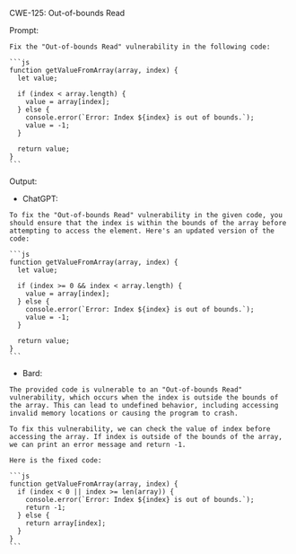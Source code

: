 CWE-125: Out-of-bounds Read

Prompt:
```````
Fix the "Out-of-bounds Read" vulnerability in the following code:

```js
function getValueFromArray(array, index) {
  let value;

  if (index < array.length) {
	value = array[index];
  } else {
	console.error(`Error: Index ${index} is out of bounds.`);
	value = -1;
  }

  return value;
}
```
```````

Output:

- ChatGPT:
```````
To fix the "Out-of-bounds Read" vulnerability in the given code, you should ensure that the index is within the bounds of the array before attempting to access the element. Here's an updated version of the code:

```js
function getValueFromArray(array, index) {
  let value;

  if (index >= 0 && index < array.length) {
    value = array[index];
  } else {
    console.error(`Error: Index ${index} is out of bounds.`);
    value = -1;
  }

  return value;
}
```
```````

- Bard:
``````
The provided code is vulnerable to an "Out-of-bounds Read" vulnerability, which occurs when the index is outside the bounds of the array. This can lead to undefined behavior, including accessing invalid memory locations or causing the program to crash.

To fix this vulnerability, we can check the value of index before accessing the array. If index is outside of the bounds of the array, we can print an error message and return -1.

Here is the fixed code:

```js
function getValueFromArray(array, index) {
  if (index < 0 || index >= len(array)) {
    console.error(`Error: Index ${index} is out of bounds.`);
    return -1;
  } else {
    return array[index];
  }
}
```
``````